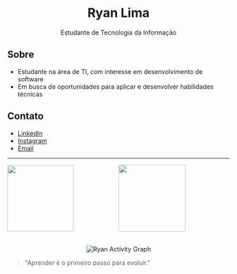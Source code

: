 <h1 align="center">Ryan Lima</h1>

<p align="center">
  Estudante de Tecnologia da Informação
</p>

## Sobre

- Estudante na área de TI, com interesse em desenvolvimento de software  
- Em busca de oportunidades para aplicar e desenvolver habilidades técnicas

## Contato

- [LinkedIn](https://www.linkedin.com/in/ryan-lima-ferreira-705149317/)
- [Instagram](https://www.instagram.com/r.liima7)
- [Email](mailto:ry90ryan@gmail.com)

---

<div style="display: flex; justify-content: space-between; width: 100%; align-items:center;">
  <img height="150em" src="https://github-readme-stats.vercel.app/api/top-langs/?username=RyanLima7&layout=compact&langs_count=10&theme=tokyonight&custom_title=Tecnologias" style="flex: 1;"/>

  <img height="152em" src="https://github-readme-stats.vercel.app/api?username=RyanLima7&show_icons=true&theme=tokyonight&include_all_commits=true&locale=pt-br&count_private=true" style="flex: 1;"/>
</div>

<br/>

<p align="center">
  <img src="https://github-readme-activity-graph.vercel.app/graph?username=RyanLima7&theme=tokyo-night&hide_border=true" alt="Ryan Activity Graph"/>
</p>

> "Aprender é o primeiro passo para evoluir."
